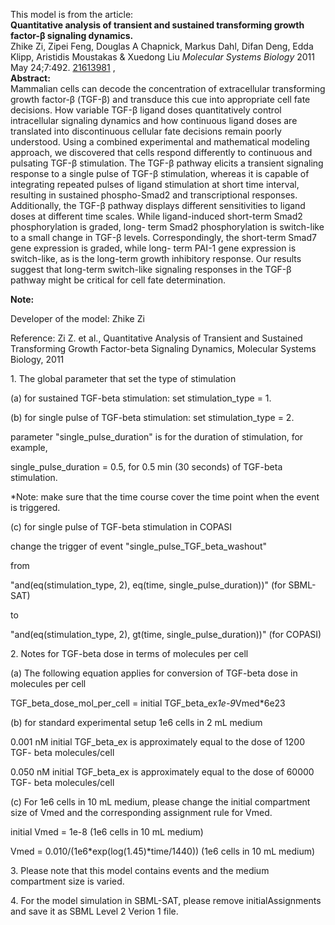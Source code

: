 

This model is from the article:  
**Quantitative analysis of transient and sustained transforming growth factor-β signaling dynamics.**   
Zhike Zi, Zipei Feng, Douglas A Chapnick, Markus Dahl, Difan Deng, Edda Klipp,
Aristidis Moustakas & Xuedong Liu _Molecular Systems Biology_ 2011 May
24;7:492. [21613981](http://www.ncbi.nlm.nih.gov/pubmed/21613981) ,  
**Abstract:**   
Mammalian cells can decode the concentration of extracellular transforming
growth factor-β (TGF-β) and transduce this cue into appropriate cell fate
decisions. How variable TGF-β ligand doses quantitatively control
intracellular signaling dynamics and how continuous ligand doses are
translated into discontinuous cellular fate decisions remain poorly
understood. Using a combined experimental and mathematical modeling approach,
we discovered that cells respond differently to continuous and pulsating TGF-β
stimulation. The TGF-β pathway elicits a transient signaling response to a
single pulse of TGF-β stimulation, whereas it is capable of integrating
repeated pulses of ligand stimulation at short time interval, resulting in
sustained phospho-Smad2 and transcriptional responses. Additionally, the TGF-β
pathway displays different sensitivities to ligand doses at different time
scales. While ligand-induced short-term Smad2 phosphorylation is graded, long-
term Smad2 phosphorylation is switch-like to a small change in TGF-β levels.
Correspondingly, the short-term Smad7 gene expression is graded, while long-
term PAI-1 gene expression is switch-like, as is the long-term growth
inhibitory response. Our results suggest that long-term switch-like signaling
responses in the TGF-β pathway might be critical for cell fate determination.

**Note:**

Developer of the model: Zhike Zi

Reference: Zi Z. et al., Quantitative Analysis of Transient and Sustained
Transforming Growth Factor-beta Signaling Dynamics, Molecular Systems Biology,
2011

1\. The global parameter that set the type of stimulation

(a) for sustained TGF-beta stimulation: set stimulation_type = 1.

(b) for single pulse of TGF-beta stimulation: set stimulation_type = 2.

parameter "single_pulse_duration" is for the duration of stimulation, for
example,

single_pulse_duration = 0.5, for 0.5 min (30 seconds) of TGF-beta stimulation.

*Note: make sure that the time course cover the time point when the event is triggered.

(c) for single pulse of TGF-beta stimulation in COPASI

change the trigger of event "single_pulse_TGF_beta_washout"

from

"and(eq(stimulation_type, 2), eq(time, single_pulse_duration))" (for SBML-SAT)

to

"and(eq(stimulation_type, 2), gt(time, single_pulse_duration))" (for COPASI)

2\. Notes for TGF-beta dose in terms of molecules per cell

(a) The following equation applies for conversion of TGF-beta dose in
molecules per cell

TGF_beta_dose_mol_per_cell = initial TGF_beta_ex*1e-9*Vmed*6e23

(b) for standard experimental setup 1e6 cells in 2 mL medium

0.001 nM initial TGF_beta_ex is approximately equal to the dose of 1200 TGF-
beta molecules/cell

0.050 nM initial TGF_beta_ex is approximately equal to the dose of 60000 TGF-
beta molecules/cell

(c) For 1e6 cells in 10 mL medium, please change the initial compartment size
of Vmed and the corresponding assignment rule for Vmed.

initial Vmed = 1e-8 (1e6 cells in 10 mL medium)

Vmed = 0.010/(1e6*exp(log(1.45)*time/1440)) (1e6 cells in 10 mL medium)

3\. Please note that this model contains events and the medium compartment
size is varied.

4\. For the model simulation in SBML-SAT, please remove initialAssignments and
save it as SBML Level 2 Verion 1 file.

